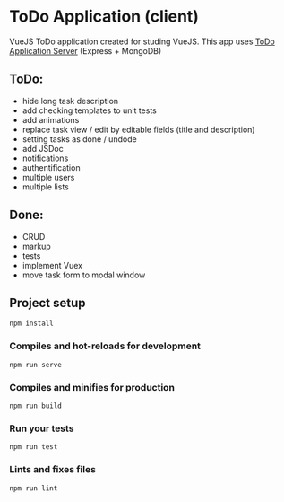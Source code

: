 # ToDo Application (client)

VueJS ToDo application created for studing VueJS.
This app uses [ToDo Application Server](https://github.com/ArtemGrachov/todo-node) (Express + MongoDB)

## ToDo:
* hide long task description
* add checking templates to unit tests
* add animations
* replace task view / edit by editable fields (title and description)
* setting tasks as done / undode
* add JSDoc
* notifications
* authentification
* multiple users
* multiple lists

## Done:
* CRUD
* markup
* tests
* implement Vuex
* move task form to modal window

## Project setup
```
npm install
```

### Compiles and hot-reloads for development
```
npm run serve
```

### Compiles and minifies for production
```
npm run build
```

### Run your tests
```
npm run test
```

### Lints and fixes files
```
npm run lint
```
